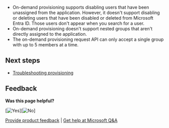 - On-demand provisioning supports disabling users that have been unassigned from the application. However, it doesn't support disabling or deleting users that have been disabled or deleted from Microsoft Entra ID. Those users don't appear when you search for a user.
- On-demand provisioning doesn't support nested groups that aren't directly assigned to the application.
- The on-demand provisioning request API can only accept a single group with up to 5 members at a time.

## Next steps

- [Troubleshooting provisioning](#)

## Feedback

**Was this page helpful?**

[![Yes](#)][![No](#)]

[Provide product feedback](#) &#124; [Get help at Microsoft Q&A](#)